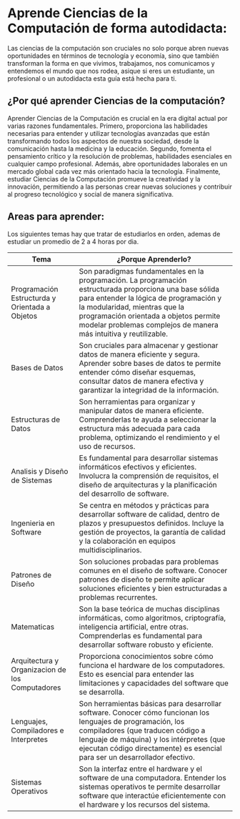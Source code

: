 # Aprende Ciencias de la Computación de forma autodidacta:

Las ciencias de la computación son cruciales no solo porque abren nuevas oportunidades en términos de tecnología y economía, sino que también transforman la forma en que vivimos, trabajamos, nos comunicamos y entendemos el mundo que nos rodea, asique si eres un estudiante, un profesional o un autodidacta esta guía está hecha para ti.

## ¿Por qué aprender Ciencias de la computación?

Aprender Ciencias de la Computación es crucial en la era digital actual por varias razones fundamentales. Primero, proporciona las habilidades necesarias para entender y utilizar tecnologías avanzadas que están transformando todos los aspectos de nuestra sociedad, desde la comunicación hasta la medicina y la educación. Segundo, fomenta el pensamiento crítico y la resolución de problemas, habilidades esenciales en cualquier campo profesional. Además, abre oportunidades laborales en un mercado global cada vez más orientado hacia la tecnología. Finalmente, estudiar Ciencias de la Computación promueve la creatividad y la innovación, permitiendo a las personas crear nuevas soluciones y contribuir al progreso tecnológico y social de manera significativa.

## Areas para aprender:

Los siguientes temas hay que tratar de estudiarlos en orden, ademas de estudiar un promedio de 2 a 4 horas por dia.

| Tema                                              | ¿Porque Aprenderlo?                                                           |
| ------------------------------------------------- | ----------------------------------------------------------------------------- |
| Programación Estructurda y Orientada a Objetos    | Son paradigmas fundamentales en la programación. La programación estructurada proporciona una base sólida para entender la lógica de programación y la modularidad, mientras que la programación orientada a objetos permite modelar problemas complejos de manera más intuitiva y reutilizable. |
| Bases de Datos                                    | Son cruciales para almacenar y gestionar datos de manera eficiente y segura. Aprender sobre bases de datos te permite entender cómo diseñar esquemas, consultar datos de manera efectiva y garantizar la integridad de la información. 
| Estructuras de Datos                              | Son herramientas para organizar y manipular datos de manera eficiente. Comprenderlas te ayuda a seleccionar la estructura más adecuada para cada problema, optimizando el rendimiento y el uso de recursos. |
| Analisis y Diseño de Sistemas                     | Es fundamental para desarrollar sistemas informáticos efectivos y eficientes. Involucra la comprensión de requisitos, el diseño de arquitecturas y la planificación del desarrollo de software. |
| Ingenieria en Software                            | Se centra en métodos y prácticas para desarrollar software de calidad, dentro de plazos y presupuestos definidos. Incluye la gestión de proyectos, la garantía de calidad y la colaboración en equipos multidisciplinarios. |
| Patrones de Diseño                                | Son soluciones probadas para problemas comunes en el diseño de software. Conocer patrones de diseño te permite aplicar soluciones eficientes y bien estructuradas a problemas recurrentes. |
| Matematicas                                       | Son la base teórica de muchas disciplinas informáticas, como algoritmos, criptografía, inteligencia artificial, entre otras. Comprenderlas es fundamental para desarrollar software robusto y eficiente. |
| Arquitectura y Organizacion de los Computadores   | Proporciona conocimientos sobre cómo funciona el hardware de los computadores. Esto es esencial para entender las limitaciones y capacidades del software que se desarrolla. |
| Lenguajes, Compiladores e Interpretes             | Son herramientas básicas para desarrollar software. Conocer cómo funcionan los lenguajes de programación, los compiladores (que traducen código a lenguaje de máquina) y los intérpretes (que ejecutan código directamente) es esencial para ser un desarrollador efectivo. |
| Sistemas Operativos                               | Son la interfaz entre el hardware y el software de una computadora. Entender los sistemas operativos te permite desarrollar software que interactúe eficientemente con el hardware y los recursos del sistema. |

